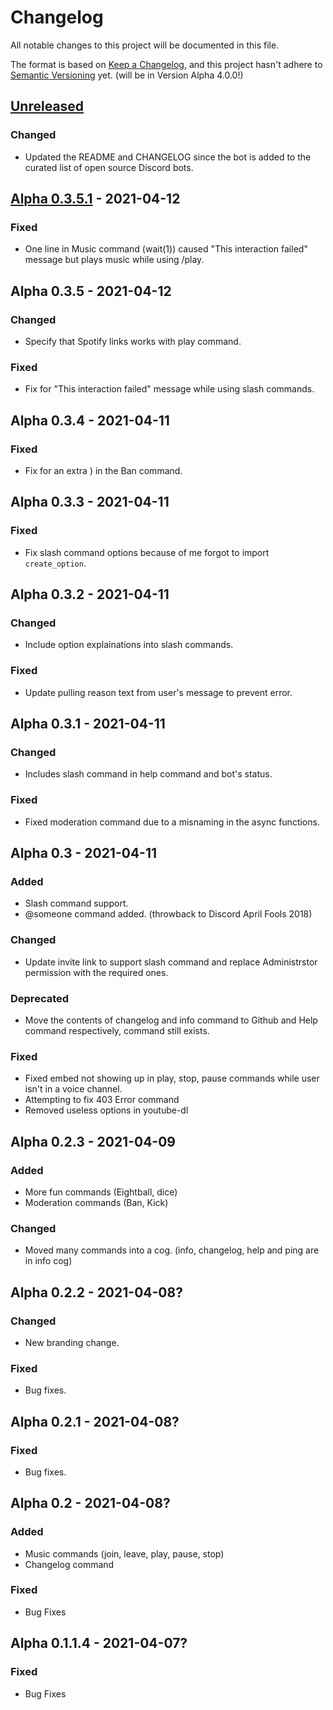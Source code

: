 # Changelog
All notable changes to this project will be documented in this file.

The format is based on [Keep a Changelog](https://keepachangelog.com/en/1.0.0/),
and this project hasn't adhere to [Semantic Versioning](https://semver.org/spec/v2.0.0.html) yet. (will be in Version Alpha 4.0.0!)

## [Unreleased]
### Changed
- Updated the README and CHANGELOG since the bot is added to the curated list of open source Discord bots.

## [Alpha 0.3.5.1] - 2021-04-12
### Fixed
- One line in Music command (wait(1)) caused "This interaction failed" message but plays music while using /play.

## Alpha 0.3.5 - 2021-04-12
### Changed
- Specify that Spotify links works with play command.

### Fixed
- Fix for "This interaction failed" message while using slash commands.

## Alpha 0.3.4 - 2021-04-11
### Fixed
- Fix for an extra ) in the Ban command.

## Alpha 0.3.3 - 2021-04-11
### Fixed
- Fix slash command options because of me forgot to import `create_option`.

## Alpha 0.3.2 - 2021-04-11
### Changed
- Include option explainations into slash commands.

### Fixed
- Update pulling reason text from user's message to prevent error.

## Alpha 0.3.1 - 2021-04-11
### Changed
- Includes slash command in help command and bot's status.

### Fixed
- Fixed moderation command due to a misnaming in the async functions.

## Alpha 0.3 - 2021-04-11
### Added
- Slash command support.
- @someone command added. (throwback to Discord April Fools 2018)

### Changed
- Update invite link to support slash command and replace Administrstor permission with the required ones.

### Deprecated
- Move the contents of changelog and info command to Github and Help command respectively, command still exists.

### Fixed
- Fixed embed not showing up in play, stop, pause commands while user isn't in a voice channel.
- Attempting to fix 403 Error command
- Removed useless options in youtube-dl

## Alpha 0.2.3 - 2021-04-09
### Added
- More fun commands (Eightball, dice)
- Moderation commands (Ban, Kick)

### Changed
- Moved many commands into a cog. (info, changelog, help and ping are in info cog)

## Alpha 0.2.2 - 2021-04-08?
### Changed
- New branding change.

### Fixed
- Bug fixes.

## Alpha 0.2.1 - 2021-04-08?
### Fixed
- Bug fixes.

## Alpha 0.2 - 2021-04-08?
### Added
- Music commands (join, leave, play, pause, stop)
- Changelog command

### Fixed
- Bug Fixes

## Alpha 0.1.1.4 - 2021-04-07?
### Fixed
- Bug Fixes

[Unreleased]:
https://github.com/BugGlitchy64/ServerKit/compare/v0.3.5.1-alpha...HEAD
[Alpha 0.3.5.1]:
https://github.com/BugGlitchy64/ServerKit/releases/tag/v0.3.5.1-alpha
